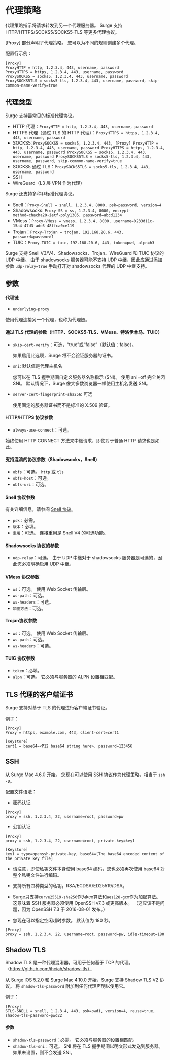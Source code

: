 # 代理策略

代理策略指示将请求转发到另一个代理服务器。 Surge 支持 HTTP/HTTPS/SOCKS5/SOCKS5-TLS 等更多代理协议。

[Proxy] 部分声明了代理策略。 您可以为不同的规则创建多个代理。

配置行示例：

```
[Proxy]
ProxyHTTP = http, 1.2.3.4, 443, username, password
ProxyHTTPS = https, 1.2.3.4, 443, username, password
ProxySOCKS5 = socks5, 1.2.3.4, 443, username, password
ProxySOCKS5TLS = socks5-tls, 1.2.3.4, 443, username, password, skip-common-name-verify=true
```

## 代理类型

Surge 支持最常见的标准代理协议。

* HTTP 代理：`ProxyHTTP = http, 1.2.3.4, 443, username, password`
* HTTPS 代理（通过 TLS 的 HTTP 代理）：`ProxyHTTPS = https, 1.2.3.4, 443, username, password`
* SOCKS5: `ProxySOCKS5 = socks5, 1.2.3.4, 443, [Proxy]
ProxyHTTP = http, 1.2.3.4, 443, username, password
ProxyHTTPS = https, 1.2.3.4, 443, username, password
ProxySOCKS5 = socks5, 1.2.3.4, 443, username, password
ProxySOCKS5TLS = socks5-tls, 1.2.3.4, 443, username, password, skip-common-name-verify=true`
* SOCKS5 通过 TLS：`ProxySOCKS5TLS = socks5-tls, 1.2.3.4, 443, username, password`
* SSH
* WireGuard（L3 层 VPN 作为代理）

Surge 还支持多种非标准代理协议。

* Snell：`Proxy-Snell = snell, 1.2.3.4, 8000, psk=password, version=4`
* Shadowsocks: `Proxy-SS = ss, 1.2.3.4, 8000, encrypt-method=chacha20-ietf-poly1305, password=abcd1234`
* VMess：`Proxy-VMess = vmess, 1.2.3.4, 8000, username=0233d11c-15a4-47d3-ade3-48ffca0ce119`
* Trojan：`Proxy-Trojan = trojan, 192.168.20.6, 443, password=password1`
* TUIC：`Proxy-TUIC = tuic，192.168.20.6, 443, token=pwd, alpn=h3`

Surge 支持 Snell V3/V4、Shadowsocks、Trojan、WireGuard 和 TUIC 协议的 UDP 中继。 由于 shadowsocks 服务器可能不支持 UDP 中继，因此应通过添加参数 `udp-relay=true` 手动打开对 shadowsocks 代理的 UDP 中继支持。

## 参数

#### 代理链

* `underlying-proxy`

使用代理连接另一个代理，也称为代理链。


#### 通过 TLS 代理的参数（HTTP、SOCKS5-TLS、VMess、特洛伊木马、TUIC）

* `skip-cert-verify`：可选，“true”或“false”（默认值：false）。
  
     如果启用此选项，Surge 将不会验证服务器的证书。

* `sni`: 默认值是代理主机名

     您可以在 TLS 握手期间自定义服务器名称指示 (SNI)。 使用 sni=off 完全关闭 SNI。 默认情况下，Surge 像大多数浏览器一样使用主机名发送 SNI。

* `server-cert-fingerprint-sha256`: 可选

     使用固定的服务器证书而不是标准的 X.509 验证。

#### HTTP/HTTPS 协议参数

* `always-use-connect`：可选。

始终使用 HTTP CONNECT 方法来中继请求，即使对于普通 HTTP 请求也是如此。


#### 支持混淆的协议参数（Shadowsocks，Snell）

* `obfs`：可选。 `http` 或 `tls`
* `obfs-host`：可选。
* `obfs-uri`：可选。

#### Snell 协议参数

有关详细信息，请参阅 [Snell 协议](../others/snell.md)。

* `psk`：必需。
* `版本`：必填。
* `重用`：可选。 连接重用是 Snell V4 的可选功能。

#### Shadowsocks 协议的参数

* `udp-relay`：可选。 由于 UDP 中继对于 shadowsocks 服务器是可选的，因此您必须明确启用 UDP 中继。

#### VMess 协议参数

* `ws`：可选。 使用 Web Socket 传输层。
* `ws-path`：可选。
* `ws-headers`：可选。
* `加密方法`：可选。

#### Trojan协议参数

* `ws`：可选。 使用 Web Socket 传输层。
* `ws-path`：可选。
* `ws-headers`：可选。

#### TUIC 协议参数

* `token`：必填。
* `alpn`：可选。 它必须与服务器的 ALPN 设置相匹配。


## TLS 代理的客户端证书

Surge 支持对基于 TLS 的代理进行客户端证书验证。

例子：

```
[Proxy]
Proxy = https, example.com, 443, client-cert=cert1

[Keystore]
cert1 = base64=<P12 base64 string here>, password=123456
```

## SSH

从 Surge Mac 4.6.0 开始。 您现在可以使用 SSH 协议作为代理策略，相当于 `ssh -D`。

配置文件语法：

* 密码认证

```
[Proxy]
proxy = ssh, 1.2.3.4, 22, username=root, password=pw
```

* 公钥认证

```
[Proxy]
proxy = ssh, 1.2.3.4, 22, username=root, private-key=key1

[Keystore]
key1 = type=openssh-private-key, base64=[The base64 encoded content of the private key file]
```

* 请注意，即使私钥文件本身使用 base64 编码，您也必须再次使用 base64 对整个私钥文件进行编码。

* 支持所有四种类型的私钥，RSA/ECDSA/ED25519/DSA。
  
* Surge只支持`curve25519-sha256`作为kex算法和`aes128-gcm`作为加密算法。 这意味着 SSH 服务器必须使用 OpenSSH v7.3 或更高版本。 （这应该不是问题，因为 OpenSSH 7.3 于 2016-08-01 发布。）

* 您现在可以指定空闲超时参数。 默认值为 180 秒。

```
[Proxy]
proxy = ssh, 1.2.3.4, 22, username=root, password=pw, idle-timeout=180
```

## Shadow TLS

Shadow TLS 是一种代理混淆器，可用于任何基于 TCP 的代理。（https://github.com/ihciah/shadow-tls）

从 Surge iOS 5.2.0 和 Surge Mac 4.10.0 开始，Surge 支持 Shadow TLS V2 协议。 将 `shadow-tls-password` 附加到任何代理声明以使用它。

例子：

```
[Proxy]
STLS-SNELL = snell, 1.2.3.4, 443, psk=pwd1, version=4, reuse=true, shadow-tls-password=pwd22
```

#### 参数

* `shadow-tls-password`：必需。 它必须与服务器的设置相匹配。
* `shadow-tls-sni`：可选。 SNI 将在 TLS 握手期间以明文形式发送到服务器。 如果未设置，则不会发送 SNI。